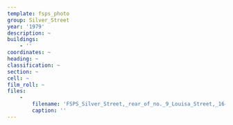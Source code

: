 ```yaml
---
template: fsps_photo
group: Silver_Street
year: '1979'
description: ~
buildings:
    - ''
coordinates: ~
heading: ~
classification: ~
section: ~
cell: ~
film_roll: ~
files:
    -
        filename: 'FSPS_Silver_Street,_rear_of_no._9_Louisa_Street,_16-1-A_1979.png'
        caption: ''
---
```

